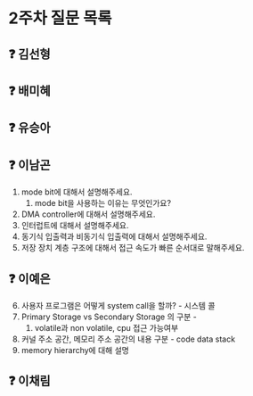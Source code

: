 # 2주차 질문 목록

## ❓ 김선형


## ❓ 배미혜


## ❓ 유승아


## ❓ 이남곤

1. mode bit에 대해서 설명해주세요.
    1. mode bit을 사용하는 이유는 무엇인가요?
2. DMA controller에 대해서 설명해주세요.
3. 인터럽트에 대해서 설명해주세요.
4. 동기식 입출력과 비동기식 입출력에 대해서 설명해주세요.
5. 저장 장치 계층 구조에 대해서 접근 속도가 빠른 순서대로 말해주세요.

## ❓ 이예은

6. 사용자 프로그램은 어떻게 system call을 할까? - 시스템 콜 
7. Primary Storage vs Secondary Storage 의 구분 - 
    1. volatile과 non volatile, cpu 접근 가능여부
8. 커널 주소 공간, 메모리 주소 공간의 내용 구분 - code data stack
9. memory hierarchy에 대해 설명


## ❓ 이채림
